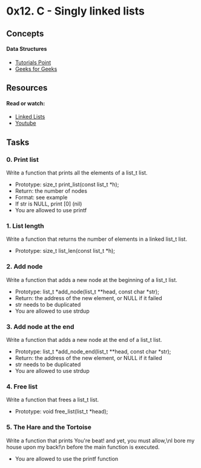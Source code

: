 # 0x12. C - Singly linked lists</br>

## Concepts</br>

#### Data Structures </br>

* [Tutorials Point](https://www.tutorialspoint.com/data_structures_algorithms/data_structures_basics.htm)
* [Geeks for Geeks](https://www.geeksforgeeks.org/data-structures/)

## Resources </br>

#### Read or watch: </br>

* [Linked Lists](https://www.youtube.com/watch?v=udapt4FGY20&t=130s)
* [Youtube](https://www.youtube.com/results?search_query=linked+lists)

## Tasks </br>

### 0. Print list
Write a function that prints all the elements of a list_t list.
* Prototype: size_t print_list(const list_t *h);
* Return: the number of nodes
* Format: see example
* If str is NULL, print [0] (nil)
* You are allowed to use printf

### 1. List length
Write a function that returns the number of elements in a linked list_t list.

* Prototype: size_t list_len(const list_t *h);

### 2. Add node
Write a function that adds a new node at the beginning of a list_t list.
* Prototype: list_t *add_node(list_t **head, const char *str);
* Return: the address of the new element, or NULL if it failed
* str needs to be duplicated
* You are allowed to use strdup

### 3. Add node at the end
Write a function that adds a new node at the end of a list_t list.
* Prototype: list_t *add_node_end(list_t **head, const char *str);
* Return: the address of the new element, or NULL if it failed
* str needs to be duplicated
* You are allowed to use strdup

### 4. Free list
Write a function that frees a list_t list.
* Prototype: void free_list(list_t *head);

### 5. The Hare and the Tortoise
Write a function that prints You're beat! and yet, you must allow,\nI bore my house upon my back!\n before the main function is executed.
* You are allowed to use the printf function
